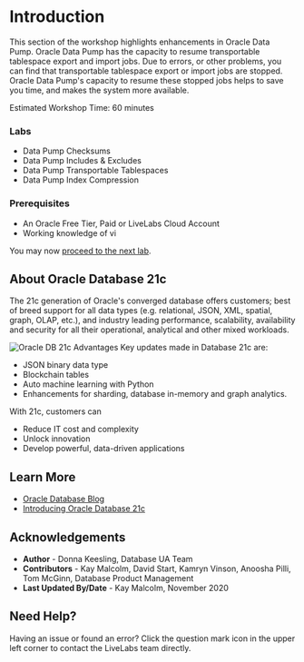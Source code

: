 # Introduction 

This section of the workshop highlights enhancements in Oracle Data Pump. Oracle Data Pump has the capacity to resume transportable tablespace export and import jobs. Due to errors, or other problems, you can find that transportable tablespace export or import jobs are stopped. Oracle Data Pump's capacity to resume these stopped jobs helps to save you time, and makes the system more available.

Estimated Workshop Time: 60 minutes

### Labs
* Data Pump Checksums
* Data Pump Includes & Excludes
* Data Pump Transportable Tablespaces
* Data Pump Index Compression

### Prerequisites

* An Oracle Free Tier, Paid or LiveLabs Cloud Account
* Working knowledge of vi

You may now [proceed to the next lab](#next).

## About Oracle Database 21c
The 21c generation of Oracle's converged database offers customers; best of breed support for all data types (e.g. relational, JSON, XML, spatial, graph, OLAP, etc.), and industry leading performance, scalability, availability and security for all their operational, analytical and other mixed workloads.

 ![Oracle DB 21c Advantages](images/21c-support.png "Oracle DB 21c Advantages")
Key updates made in Database 21c are:
* JSON binary data type
* Blockchain tables
* Auto machine learning with Python
* Enhancements for sharding, database in-memory and graph analytics.

With 21c, customers can
* Reduce IT cost and complexity
* Unlock innovation
* Develop powerful, data-driven applications


## Learn More

* [Oracle Database Blog](http://blogs.oracle.com/database)
* [Introducing Oracle Database 21c](https://blogs.oracle.com/database/introducing-oracle-database-21c)

## Acknowledgements
* **Author** - Donna Keesling, Database UA Team
* **Contributors** - Kay Malcolm, David Start, Kamryn Vinson, Anoosha Pilli, Tom McGinn, Database Product Management
* **Last Updated By/Date** - Kay Malcolm, November 2020

## Need Help?  
Having an issue or found an error?  Click the question mark icon in the upper left corner to contact the LiveLabs team directly.
